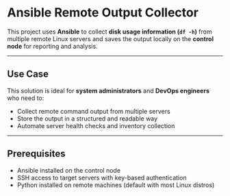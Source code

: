 #  Ansible Remote Output Collector

This project uses **Ansible** to collect **disk usage information (`df -h`)** from multiple remote Linux servers and saves the output locally on the **control node** for reporting and analysis.

---

##  Use Case

This solution is ideal for **system administrators** and **DevOps engineers** who need to:
- Collect remote command output from multiple servers
- Store the output in a structured and readable way
- Automate server health checks and inventory collection

---

## Prerequisites

- Ansible installed on the control node
- SSH access to target servers with key-based authentication
- Python installed on remote machines (default with most Linux distros)

